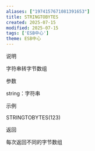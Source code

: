 ```yaml
---
aliases: ["1974157671081391653"]
title: STRINGTOBYTES
created: 2025-07-15
modified: 2025-07-15
tags: ['ESB中心']
theme: ESB中心
---
```


说明

字符串转字节数组

参数

string：字符串

示例

STRINGTOBYTES(123)

返回

每次返回不同的字节数组